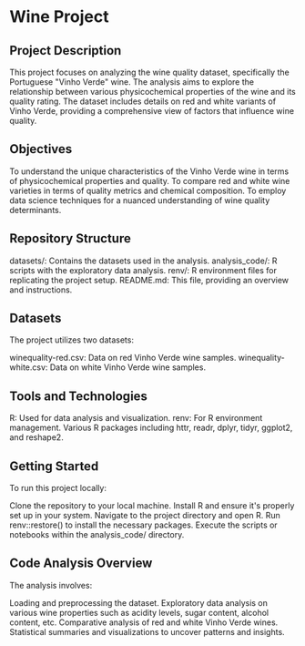 # Wine Project
## Project Description
This project focuses on analyzing the wine quality dataset, specifically the Portuguese "Vinho Verde" wine. The analysis aims to explore the relationship between various physicochemical properties of the wine and its quality rating. The dataset includes details on red and white variants of Vinho Verde, providing a comprehensive view of factors that influence wine quality.

## Objectives
To understand the unique characteristics of the Vinho Verde wine in terms of physicochemical properties and quality.
To compare red and white wine varieties in terms of quality metrics and chemical composition.
To employ data science techniques for a nuanced understanding of wine quality determinants.

## Repository Structure
datasets/: Contains the datasets used in the analysis.
analysis_code/: R scripts with the exploratory data analysis.
renv/: R environment files for replicating the project setup.
README.md: This file, providing an overview and instructions.

## Datasets
The project utilizes two datasets:

winequality-red.csv: Data on red Vinho Verde wine samples.
winequality-white.csv: Data on white Vinho Verde wine samples.

## Tools and Technologies
R: Used for data analysis and visualization.
renv: For R environment management.
Various R packages including httr, readr, dplyr, tidyr, ggplot2, and reshape2.

## Getting Started
To run this project locally:

Clone the repository to your local machine.
Install R and ensure it's properly set up in your system.
Navigate to the project directory and open R.
Run renv::restore() to install the necessary packages.
Execute the scripts or notebooks within the analysis_code/ directory.

## Code Analysis Overview
The analysis involves:

Loading and preprocessing the dataset.
Exploratory data analysis on various wine properties such as acidity levels, sugar content, alcohol content, etc.
Comparative analysis of red and white Vinho Verde wines.
Statistical summaries and visualizations to uncover patterns and insights.
